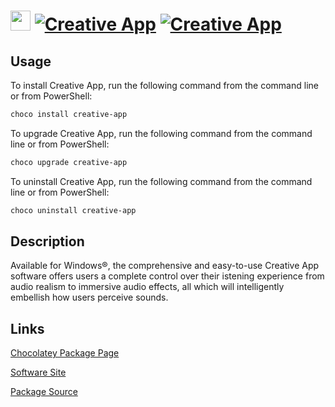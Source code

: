 ﻿# <img src="https://rawcdn.githack.com/virtualex-itv/chocolatey-packages/155ad6b2b8739f59012b27ce4bcac68cb76a5e09/icons/creative-app.png" width="32" height="32"/> [![Creative App](https://img.shields.io/chocolatey/v/creative-app.svg?label=Creative+App)](https://community.chocolatey.org/packages/creative-app) [![Creative App](https://img.shields.io/chocolatey/dt/creative-app.svg)](https://community.chocolatey.org/packages/creative-app)

## Usage

To install Creative App, run the following command from the command line or from PowerShell:

```powershell
choco install creative-app
```

To upgrade Creative App, run the following command from the command line or from PowerShell:

```powershell
choco upgrade creative-app
```

To uninstall Creative App, run the following command from the command line or from PowerShell:

```powershell
choco uninstall creative-app
```

## Description

Available for Windows®, the comprehensive and easy-to-use Creative App software offers users a complete control over their istening experience from audio realism to immersive audio effects, all which will intelligently embellish how users perceive sounds.

## Links

[Chocolatey Package Page](https://community.chocolatey.org/packages/creative-app)

[Software Site](https://us.creative.com/p/sound-blaster)

[Package Source](https://github.com/virtualex-itv/chocolatey-packages/tree/master/manual/creative-app)
